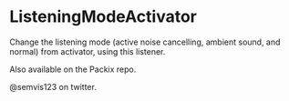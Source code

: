# ListeningModeActivator
 
Change the listening mode (active noise cancelling, ambient sound, and normal) from activator, using this listener.  

Also available on the Packix repo.  


@semvis123 on twitter.
